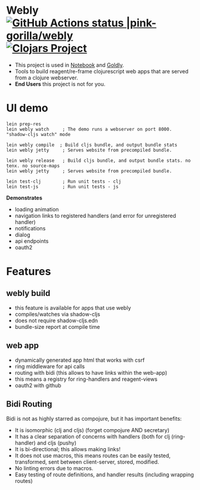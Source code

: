 # Webly [![GitHub Actions status |pink-gorilla/webly](https://github.com/pink-gorilla/webly/workflows/CI/badge.svg)](https://github.com/pink-gorilla/webly/actions?workflow=CI)[![Clojars Project](https://img.shields.io/clojars/v/org.pinkgorilla/webly.svg)](https://clojars.org/org.pinkgorilla/webly)

- This project is used in [Notebook](https://github.com/pink-gorilla/gorilla-notebook) and [Goldly](https://github.com/pink-gorilla/goldly).
- Tools to build reagent/re-frame clojurescript web apps that are served from a clojure webserver.
- **End Users** this project is not for you.

# UI demo

```
lein prep-res
lein webly watch     ; The demo runs a webserver on port 8000. "shadow-cljs watch" mode
```

```
lein webly compile  ; Build cljs bundle, and output bundle stats
lein webly jetty     ; Serves website from precompiled bundle.
```

```
lein webly release   ; Build cljs bundle, and output bundle stats. no tenx. no source-maps
lein webly jetty     ; Serves website from precompiled bundle.
```

```
lein test-clj        ; Run unit tests - clj
lein test-js         ; Run unit tests - js

```

**Demonstrates**
- loading animation
- navigation links to registered handlers (and error for unregistered handler)
- notifications
- dialog
- api endpoints
- oauth2

# Features


## webly build 
  - this feature is available for apps that use webly
  - compiles/watches via shadow-cljs 
  - does not require shadow-cljs.edn
  - bundle-size report at compile time

## web app
- dynamically generated app html that works with csrf
- ring middleware for api calls
- routing with bidi (this allows to have links within the web-app)
- this means a registry for ring-handlers and reagent-views
- oauth2 with github

## Bidi Routing

Bidi is not as highly starred as compojure, but it has important benefits:
- It is isomorphic (clj and cljs) (forget compojure AND secretary) 
- It has a clear separation of concerns with handlers (both for 
  clj (ring-handler) and cljs (pushy)
- It is bi-directional; this allows making links! 
- It does not use macros, this means routes can be easily tested, transformed, sent between client-server, stored, modified. 
- No linting errors due to macros.
- Easy testing of route definitions, and handler results (including wrapping routes)
